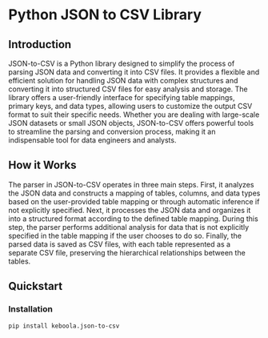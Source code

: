 # Python JSON to CSV Library

## Introduction

JSON-to-CSV is a Python library designed to simplify the process of parsing JSON data and converting it into CSV files. It provides a flexible and efficient solution for handling JSON data with complex structures and converting it into structured CSV files for easy analysis and storage. The library offers a user-friendly interface for specifying table mappings, primary keys, and data types, allowing users to customize the output CSV format to suit their specific needs. Whether you are dealing with large-scale JSON datasets or small JSON objects, JSON-to-CSV offers powerful tools to streamline the parsing and conversion process, making it an indispensable tool for data engineers and analysts.

## How it Works

The parser in JSON-to-CSV operates in three main steps. First, it analyzes the JSON data and constructs a mapping of tables, columns, and data types based on the user-provided table mapping or through automatic inference if not explicitly specified. Next, it processes the JSON data and organizes it into a structured format according to the defined table mapping. During this step, the parser performs additional analysis for data that is not explicitly specified in the table mapping if the user chooses to do so. Finally, the parsed data is saved as CSV files, with each table represented as a separate CSV file, preserving the hierarchical relationships between the tables.

## Quickstart



### Installation

```
pip install keboola.json-to-csv
```

